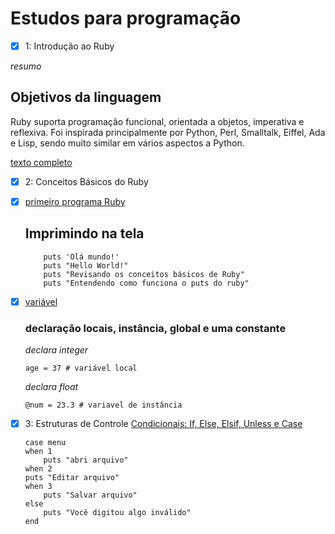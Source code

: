 # Estudos para programação

- [x] 1: Introdução ao Ruby

*resumo*

## Objetivos da linguagem

Ruby suporta programação funcional, orientada a objetos, imperativa e reflexiva. Foi inspirada principalmente por Python, Perl, Smalltalk, Eiffel, Ada e Lisp, sendo muito similar em vários aspectos a Python.

[texto completo](https://hemershon.com/programa%C3%A7%C3%A3o/softskill/hardskill/desenvolvendome/ruby/o-basico-ruby/)

- [x] 2: Conceitos Básicos do Ruby
 - [x] [primeiro programa Ruby](primeiro_programa.rb) 

    ## Imprimindo na tela
    ```
        puts 'Olá mundo!'
        puts "Hello World!"
        puts "Revisando os conceitos básicos de Ruby"
        puts "Entendendo como funciona o puts do ruby"
    ```
 - [x] [variável](variaveis.rb)

    ### declaração locais, instância, global e uma constante
    *declara integer*
    ```
    age = 37 # variável local
    ```
    *declara float*
    ```
    @num = 23.3 # variavel de instância
    ```
- [x] 3: Estruturas de Controle
    [Condicionais: If, Else, Elsif, Unless e Case](https://github.com/hemershon/estudos/tree/main/condicionais)
    ```
    case menu
    when 1
        puts "abri arquivo"
    when 2 
    puts "Editar arquivo"
    when 3 
        puts "Salvar arquivo"
    else
        puts "Você digitou algo inválido"
    end
```